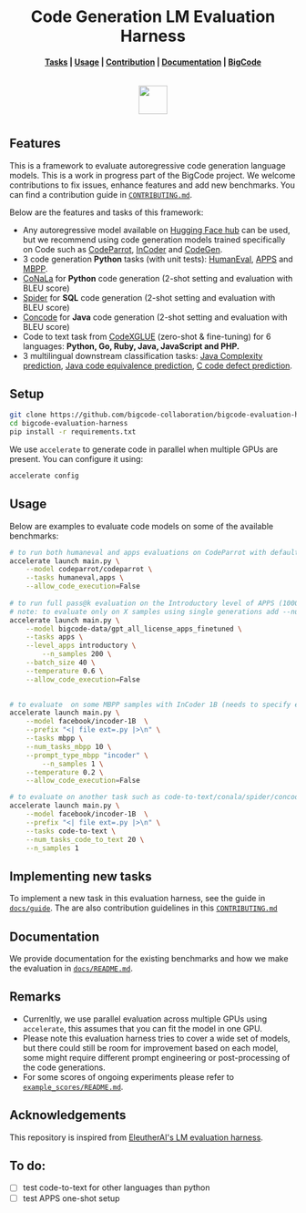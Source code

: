 <h1 align="center">Code Generation LM Evaluation Harness</h1>


<h4 align="center">
    <p>
        <a href="#features">Tasks</a> |
        <a href="#setup">Usage</a> |
        <a href="#implementing-new-tasks">Contribution</a> |
        <a href="#documentation">Documentation</a> |
        <a href="https://huggingface.co/bigcode">BigCode</a>
    <p>
</h4>

<h3 align="center">
    <img style="float: middle; padding: 10px 10px 10px 10px;" width="50" height="50" src="https://user-images.githubusercontent.com/44069155/191557209-6219acb8-a766-448c-9bd6-284d22b1e398.png" /></a>
</h3>

## Features

This is a framework to evaluate autoregressive code generation language models. This is a work in progress part of the BigCode project. We welcome contributions to fix issues, enhance features and add new benchmarks. You can find a contribution guide in [`CONTRIBUTING.md`](https://github.com/bigcode-project/bigcode-evaluation-harness/blob/main/CONTRIBUTING.md). 

Below are the features and tasks of this framework:

- Any autoregressive model available on [Hugging Face hub](https://huggingface.co/) can be used, but we recommend using code generation models trained specifically on Code such as [CodeParrot](https://huggingface.co/codeparrot/codeparrot), [InCoder](https://huggingface.co/facebook/incoder-6B) and [CodeGen](https://huggingface.co/Salesforce/codegen-16B-mono).
 - 3 code generation **Python** tasks (with unit tests): [HumanEval](https://huggingface.co/datasets/openai_humaneval), [APPS](https://huggingface.co/datasets/codeparrot/apps) and [MBPP](https://huggingface.co/datasets/mbpp).
- [CoNaLa](https://huggingface.co/datasets/neulab/conala) for **Python** code generation (2-shot setting and evaluation with BLEU score)
- [Spider](https://huggingface.co/datasets/spider) for **SQL** code generation (2-shot setting and evaluation with BLEU score)
- [Concode](https://huggingface.co/datasets/code_x_glue_tc_text_to_code) for **Java** code generation (2-shot setting and evaluation with BLEU score)
- Code to text task from [CodeXGLUE](https://huggingface.co/datasets/code_x_glue_ct_code_to_text) (zero-shot & fine-tuning) for 6 languages: **Python, Go, Ruby, Java, JavaScript and PHP.** 
- 3 multilingual downstream classification tasks: [Java Complexity prediction](https://huggingface.co/datasets/codeparrot/codecomplex), [Java code equivalence prediction](https://huggingface.co/datasets/code_x_glue_cc_clone_detection_big_clone_bench), [C code defect prediction](https://huggingface.co/datasets/code_x_glue_cc_defect_detection).

## Setup

```bash
git clone https://github.com/bigcode-collaboration/bigcode-evaluation-harness.git
cd bigcode-evaluation-harness
pip install -r requirements.txt
```
We use `accelerate` to generate code in parallel when multiple GPUs are present. You can configure it using:

```bash
accelerate config
```
## Usage

Below are examples to evaluate code models on some of the available benchmarks:

```bash
# to run both humaneval and apps evaluations on CodeParrot with default parameters
accelerate launch main.py \
	--model codeparrot/codeparrot \
	--tasks humaneval,apps \
	--allow_code_execution=False
	
# to run full pass@k evaluation on the Introductory level of APPS (1000 samples)
# note: to evaluate only on X samples using single generations add --num_tasks_apps X --n_samples 1
accelerate launch main.py \
	--model bigcode-data/gpt_all_license_apps_finetuned \
	--tasks apps \
	--level_apps introductory \
    	--n_samples 200 \
	--batch_size 40 \
	--temperature 0.6 \
	--allow_code_execution=False

	
# to evaluate  on some MBPP samples with InCoder 1B (needs to specify extension)
accelerate launch main.py \
	--model facebook/incoder-1B  \
	--prefix "<| file ext=.py |>\n" \
	--tasks mbpp \
	--num_tasks_mbpp 10 \
	--prompt_type_mbpp "incoder" \
    	--n_samples 1 \
	--temperature 0.2 \
	--allow_code_execution=False

# to evaluate on another task such as code-to-text/conala/spider/concode
accelerate launch main.py \
	--model facebook/incoder-1B  \
	--prefix "<| file ext=.py |>\n" \
	--tasks code-to-text \
	--num_tasks_code_to_text 20 \
	--n_samples 1 
```

## Implementing new tasks
To implement a new task in this evaluation harness, see the guide in [`docs/guide`](https://github.com/bigcode-project/bigcode-evaluation-harness/blob/main/docs/guide.md). The are also contribution guidelines in this [`CONTRIBUTING.md`](https://github.com/bigcode-project/bigcode-evaluation-harness/blob/main/CONTRIBUTING.md)

## Documentation
We provide documentation for the existing benchmarks and how we make the evaluation in [`docs/README.md`](https://github.com/bigcode-project/bigcode-evaluation-harness/blob/main/docs/README.md).

## Remarks
* Currenltly, we use parallel evaluation across multiple GPUs using `accelerate`, this assumes that you can fit the model in one GPU. 
* Please note this evaluation harness tries to cover a wide set of models, but there could still be room for improvement based on each model, some might require different prompt engineering or post-processing of the code generations.
* For some scores of ongoing experiments please refer to [`example_scores/README.md`](https://github.com/bigcode-project/bigcode-evaluation-harness/blob/master/example_scores/README.md).

## Acknowledgements
This repository is inspired from [EleutherAI's LM evaluation harness](https://github.com/EleutherAI/lm-evaluation-harness).

## To do:
- [ ] test code-to-text for other languages than python
- [ ] test APPS one-shot setup
